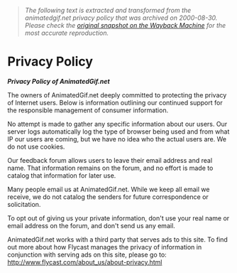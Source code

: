 > *The following text is extracted and transformed from the animatedgif.net privacy policy that was archived on 2000-08-30. Please check the [original snapshot on the Wayback Machine](https://web.archive.org/web/20000830113245id_/http%3A//www.animatedgif.net/privacy.shtml) for the most accurate reproduction.*

# Privacy Policy

_**Privacy Policy of AnimatedGif.net**_

The owners of AnimatedGif.net deeply committed to protecting the privacy of Internet users. Below is information outlining our continued support for the responsible management of consumer information.

No attempt is made to gather any specific information about our users. Our server logs automatically log the type of browser being used and from what IP our users are coming, but we have no idea who the actual users are. We do not use cookies.

Our feedback forum allows users to leave their email address and real name. That information remains on the forum, and no effort is made to catalog that information for later use.

Many people email us at AnimatedGif.net. While we keep all email we receive, we do not catalog the senders for future correspondence or solicitation.

To opt out of giving us your private information, don't use your real name or email address on the forum, and don't send us any email.

AnimatedGif.net works with a third party that serves ads to this site. To find out more about how Flycast manages the privacy of information in conjunction with serving ads on this site, please go to:  
<http://www.flycast.com/about_us/about-privacy.html>

[](https://web.archive.org/web/20000830113245id_/http%3A//www.animatedgif.net/index.html)
